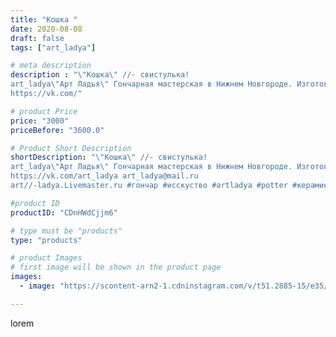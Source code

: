 ```yaml
---
title: "Кошка "
date: 2020-08-08
draft: false
tags: ["art_ladya"]

# meta description
description : "\"Кошка\" //- свистулька! 
art_ladya\"Арт Ладья\" Гончарная мастерская в Нижнем Новгороде. Изготовление керамики и мастер//-классы по обучению. 
https://vk.com/"

# product Price
price: "3000"
priceBefore: "3600.0"

# Product Short Description
shortDescription: "\"Кошка\" //- свистулька! 
art_ladya\"Арт Ладья\" Гончарная мастерская в Нижнем Новгороде. Изготовление керамики и мастер//-классы по обучению. 
https://vk.com/art_ladya art_ladya@mail.ru 
art//-ladya.Livemaster.ru #гончар #исскуство #artladya #potter #керамикаручнаяработа #гончарнаямастерская #керамиканазаказ #handmade #черепаха #керамика #эксклюзивнаякерамика #music #ceramicar #claygoods #музыка #pennywhistle #ceramic #design #свистулька #ceramicart #керамическаясвистулька #кошка #cat #авторскаякерамика"

#product ID
productID: "CDnHWdCjjm6"

# type must be "products"
type: "products"

# product Images
# first image will be shown in the product page
images:
  - image: "https://scontent-arn2-1.cdninstagram.com/v/t51.2885-15/e35/117229741_924804227997386_8775113488132453404_n.jpg?se=7&tp=1&_nc_ht=scontent-arn2-1.cdninstagram.com&_nc_cat=102&_nc_ohc=mPnThEFxEv4AX_2JvKx&ccb=7-4&oh=745cfb2aad9551fa815705ee975734a1&oe=60850483&_nc_sid=86f79a&ig_cache_key=MjM3MDg5NjA1ODE2OTMwOTYyNg%3D%3D.2-ccb7-4"

---
```

lorem
